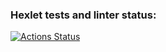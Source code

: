 ### Hexlet tests and linter status:
[![Actions Status](https://github.com/exemplleer/frontend-project-46/workflows/hexlet-check/badge.svg)](https://github.com/exemplleer/frontend-project-46/actions)